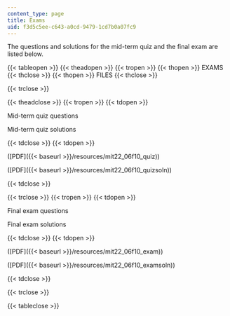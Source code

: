 ```yaml
---
content_type: page
title: Exams
uid: f3d5c5ee-c643-a0cd-9479-1cd7b0a07fc9
---
```


The questions and solutions for the mid-term quiz and the final exam are listed below.

{{< tableopen >}}
{{< theadopen >}}
{{< tropen >}}
{{< thopen >}}
EXAMS
{{< thclose >}}
{{< thopen >}}
FILES
{{< thclose >}}

{{< trclose >}}

{{< theadclose >}}
{{< tropen >}}
{{< tdopen >}}


Mid-term quiz questions

Mid-term quiz solutions


{{< tdclose >}}
{{< tdopen >}}


([PDF]({{< baseurl >}}/resources/mit22_06f10_quiz))

([PDF]({{< baseurl >}}/resources/mit22_06f10_quizsoln))


{{< tdclose >}}

{{< trclose >}}
{{< tropen >}}
{{< tdopen >}}


Final exam questions

Final exam solutions


{{< tdclose >}}
{{< tdopen >}}


([PDF]({{< baseurl >}}/resources/mit22_06f10_exam))

([PDF]({{< baseurl >}}/resources/mit22_06f10_examsoln))


{{< tdclose >}}

{{< trclose >}}

{{< tableclose >}}
